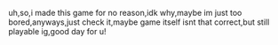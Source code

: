 uh,so,i made this game for no reason,idk why,maybe im just too bored,anyways,just check it,maybe game itself isnt that correct,but still playable ig,good day for u!
